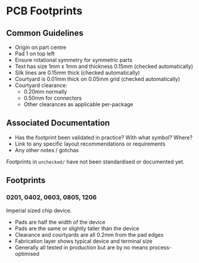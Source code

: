 # PCB Footprints

## Common Guidelines
* Origin on part centre
* Pad 1 on top left
* Ensure rotational symmetry for symmetric parts
* Text has size 1mm x 1mm and thickness 0.15mm (checked automatically)
* Silk lines are 0.15mm thick (checked automatically)
* Courtyard is 0.01mm thick on 0.05mm grid (checked automatically)
* Courtyard clearance:
    * 0.20mm normally
    * 0.50mm for connectors
    * Other clearances as applicable per-package

## Associated Documentation
* Has the footprint been validated in practice? With what symbol? Where?
* Link to any specific layout recommendations or requirements
* Any other notes / gotchas

Footprints in `unchecked/` have not been standardised or documented yet.

## Footprints

### 0201, 0402, 0603, 0805, 1206

Imperial sized chip device.

 * Pads are half the width of the device
 * Pads are the same or slightly taller than the device
 * Clearance and courtyards are all 0.2mm from the pad edges
 * Fabrication layer shows typical device and terminal size
 * Generally all tested in production but are by no means process-optimised
